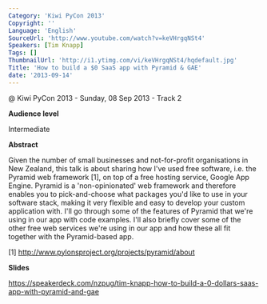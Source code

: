 ```yaml
---
Category: 'Kiwi PyCon 2013'
Copyright: ''
Language: 'English'
SourceUrl: 'http://www.youtube.com/watch?v=keVHrgqNSt4'
Speakers: [Tim Knapp]
Tags: []
ThumbnailUrl: 'http://i1.ytimg.com/vi/keVHrgqNSt4/hqdefault.jpg'
Title: 'How to build a $0 SaaS app with Pyramid & GAE'
date: '2013-09-14'
---
```

@ Kiwi PyCon 2013 - Sunday, 08 Sep 2013 - Track 2

**Audience level**

Intermediate

**Abstract**

Given the number of small businesses and not-for-profit organisations in New Zealand, this talk is about sharing how I've used free software, i.e. the Pyramid web framework [1], on top of a free hosting service, Google App Engine. Pyramid is a 'non-opinionated' web framework and therefore enables you to pick-and-choose what packages you'd like to use in your software stack, making it very flexible and easy to develop your custom application with. I'll go through some of the features of Pyramid that we're using in our app with code examples. I'll also briefly cover some of the other free web services we're using in our app and how these all fit together with the Pyramid-based app.

[1] http://www.pylonsproject.org/projects/pyramid/about

**Slides**

https://speakerdeck.com/nzpug/tim-knapp-how-to-build-a-0-dollars-saas-app-with-pyramid-and-gae
